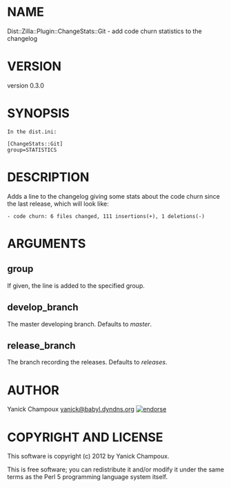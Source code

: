 # NAME

Dist::Zilla::Plugin::ChangeStats::Git - add code churn statistics to the changelog

# VERSION

version 0.3.0

# SYNOPSIS

    In the dist.ini:

    [ChangeStats::Git]
    group=STATISTICS

# DESCRIPTION

Adds a line to the changelog giving some stats about the
code churn since the last release, which will look like:

    - code churn: 6 files changed, 111 insertions(+), 1 deletions(-)

# ARGUMENTS

## group

If given, the line is added to the specified group.

## develop\_branch

The master developing branch. Defaults to _master_.

## release\_branch

The branch recording the releases. Defaults to _releases_.

# AUTHOR

Yanick Champoux <yanick@babyl.dyndns.org> [![endorse](http://api.coderwall.com/yanick/endorsecount.png)](http://coderwall.com/yanick)

# COPYRIGHT AND LICENSE

This software is copyright (c) 2012 by Yanick Champoux.

This is free software; you can redistribute it and/or modify it under
the same terms as the Perl 5 programming language system itself.
